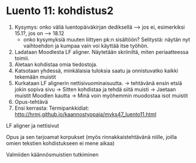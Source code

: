 Luento 11: kohdistus2
=====================


1. Kysymys: onko väliä luentopäiväkirjan dediksellä --> jos ei, esimerkiksi 15.1?, jos on --> 18.12
    - onko kysymyksiä muuten liittyen pk:n sisältöön?
Selitystä: näytän nyt vaihtoehdon ja kumpaa vain voi käyttää itse työhön.
2. Ladataan Moodlesta LF aligner. Näytetään skriiniltä, miten periaatteessa toimii.
3. Aletaan kohdistaa omia tiedostoja.
4. Katsotaan yhdessä, minkälaisia tuloksia saatu ja onnistuvatko kaikki tekemään muistit
5. Kurkataan LF alignerin nettisivuominaisuutta. 
    -> tehtävänä ensin etsiä jokin sopiva sivu
    -> Sitten kohdistaa ja tehdä siitä muisti
    -> Jaetaan muistit Moodlen kautta
    -> Minä voin myöhemmin muodostaa isot muistit
6. Opus-tehtävä
7. Ensi kerrasta: Termipankkidiat: http://hrmj.github.io/kaannostyopaja/mvks47_luento11.html
 

LF aligner ja nettisivut

Opus ja sen tarjoamat korpukset (myös rinnakkaistehtävänä niille, joilla omien tekstien kohdistukseen ei mene aikaa)

Valmiiden käännösmuistien tutkiminen

